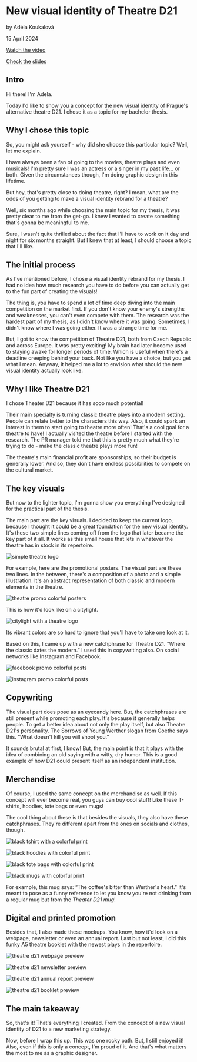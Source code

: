 # New visual identity of Theatre D21 

by Adéla Koukalová

15 April 2024


[Watch the video](images/thesis-lightning-talk-koukalova.mp4)

[Check the slides](images/thesis-lightning-talk-slides.pdf)

## Intro

Hi there! I'm Adela. 

Today I'd like to show you a concept for the new visual identity of Prague's alternative theatre D21. I chose it as a topic for my bachelor thesis.


## Why I chose this topic
So, you might ask yourself - why did she choose this particular topic? Well, let me explain.

I have always been a fan of going to the movies, theatre plays and even musicals! I'm pretty sure I was an actress or a singer in my past life... or both. Given the circumstances though, I'm doing graphic design in this lifetime.

But hey, that's pretty close to doing theatre, right? I mean, what are the odds of you getting to make a visual identity rebrand for a theatre? 

Well, six months ago while choosing the main topic for my thesis, it was pretty clear to me from the get-go. I knew I wanted to create something that's gonna be meaningful to me. 

Sure, I wasn't quite thrilled about the fact that I'll have to work on it day and night for six months straight. But I knew that at least, I should choose a topic that I'll like.

## The initial process
As I've mentioned before, I chose a visual identity rebrand for my thesis. I had no idea how much research you have to do before you can actually get to the fun part of creating the visuals!

The thing is, you have to spend a lot of time deep diving into the main competition on the market first. If you don't know your enemy's strengths and weaknesses, you can't even compete with them. The research was the hardest part of my thesis, as I didn't know where it was going. Sometimes, I didn't know where I was going either. It was a strange time for me. 

But, I got to know the competition of Theatre D21, both from Czech Republic and across Europe. It was pretty exciting! My brain had later become used to staying awake for longer periods of time. Which is useful when there's a deadline creeping behind your back. Not like you have a choice, but you get what I mean. Anyway, it helped me a lot to envision what should the new visual identity actually look like.

## Why I like Theatre D21
I chose Theater D21 because it has sooo much potential! 

Their main specialty is turning classic theatre plays into a modern setting. People can relate better to the characters this way. Also, it could spark an interest in them to start going to theatre more often! That's a cool goal for a theatre to have! I actually visited the theatre before I started with the research. The PR manager told me that this is pretty much what they're trying to do - make the classic theatre plays more fun!

The theatre's main financial profit are sponsorships, so their budget is generally lower. And so, they don't have endless possibilities to compete on the cultural market.

## The key visuals
But now to the lighter topic, I'm gonna show you everything I've designed for the practical part of the thesis.

The main part are the key visuals. I decided to keep the current logo, because I thought it could be a great foundation for the new visual identity.
It's these two simple lines coming off from the logo that later became the key part of it all. It works as this small house that lets in whatever the theatre has in stock in its repertoire. 

![simple theatre logo](images/d21-logo.jpg) 


For example, here are the promotional posters. The visual part are these two lines. In the between, there's a composition of a photo and a simple illustration. 
It's an abstract representation of both classic and modern elements in the theatre. 



![theatre promo colorful posters](images/promo-posters-D21.jpg) 


This is how it'd look like on a citylight. 

![citylight with a theatre logo](images/citylight-d21-werther.jpg) 

Its vibrant colors are so hard to ignore that you'll have to take one look at it. 

Based on this, I came up with a new catchphrase for Theatre D21. “Where the classic dates the modern.” I used this in copywriting also. On social networks like Instagram and Facebook.

![facebook promo colorful posts](images/D21-FB-komplet.jpg) 

![instagram promo colorful posts](images/D21-ig-pygmalion.jpg) 

## Copywriting
The visual part does pose as an eyecandy here. But, the catchphrases are still present while promoting each play. It's because it generally helps people. To get a better idea about not only the play itself, but also Theatre D21's personality. The Sorrows of Young Werther slogan from Goethe says this. “What doesn't kill you will shoot you.” 

It sounds brutal at first, I know! But, the main point is that it plays with the idea of combining an old saying with a witty, dry humor. This is a good example of how D21 could present itself as an independent institution. 

## Merchandise
Of course, I used the same concept on the merchandise as well. If this concept will ever become real, you guys can buy cool stuff! Like these T-shirts, hoodies, tote bags or even mugs!

The cool thing about these is that besides the visuals, they also have these catchphrases. They're different apart from the ones on socials and clothes, though. 

![black tshirt with a colorful print](images/damske-triko-volne-D21.jpg) 

![black hoodies with colorful print](images/mikiny-komplet-D21.jpg) 

![black tote bags with colorful print](images/tote-bags-komplet-D21.jpg) 

![black mugs with colorful print](images/hrnky-komplet-d21.jpg) 

For example, this mug says: “The coffee's bitter than Werther's heart.” It's meant to pose as a funny reference to let you know you're not drinking from a regular mug but from the *Theater D21 mug*! 

## Digital and printed promotion
Besides that, I also made these mockups. You know, how it'd look on a webpage, newsletter or even an annual report. Last but not least, I did this funky A5 theatre booklet with the newest plays in the repertoire.

![theatre d21 webpage preview](images/Web-mobil-d21.jpg) 

![theatre d21 newsletter preview](images/newsletter-mobil-D21.jpg) 

![theatre d21 annual report preview](images/vyrocni-zprava-d21-preview.jpg) 

![theatre d21 booklet preview](images/divadelni-program-booklet-d21.jpg) 

## The main takeaway

So, that's it! That's everything I created. From the concept of a new visual identity of D21 to a new marketing strategy. 

Now, before I wrap this up. This was one rocky path. But, I still enjoyed it! Also, even if this is only a concept, I'm proud of it. 
And that's what matters the most to me as a graphic designer.

